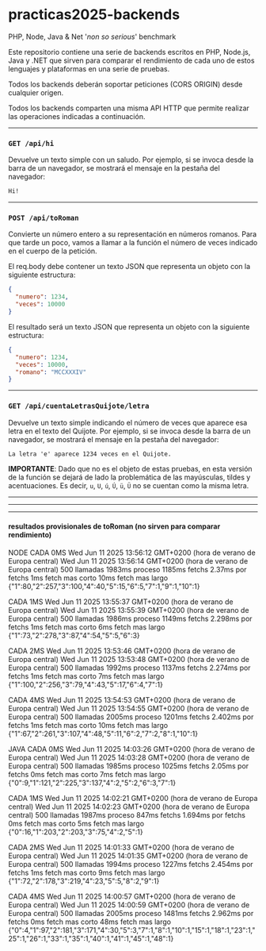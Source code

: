 # practicas2025-backends
PHP, Node, Java &amp; Net '*non so serious*' benchmark

Este repositorio contiene una serie de backends escritos en PHP, Node.js, Java y .NET que sirven para comparar el rendimiento de cada uno de estos lenguajes y plataformas en una serie de pruebas.

Todos los backends deberán soportar peticiones (CORS ORIGIN) desde cualquier origen.

Todos los backends comparten una misma API HTTP que permite realizar las operaciones indicadas a continuación.

---

### `GET /api/hi`

Devuelve un texto simple con un saludo.
Por ejemplo, si se invoca desde la barra de un navegador, se mostrará el mensaje en la pestaña del navegador:

```txt
Hi!
```

---

### `POST /api/toRoman`
Convierte un número entero a su representación en números romanos.
Para que tarde un poco, vamos a llamar a la función el número de veces indicado en el cuerpo de la petición.

El req.body debe contener un texto JSON que representa un objeto con la siguiente estructura:

```json
{
  "numero": 1234,
  "veces": 10000
}
```

El resultado será un texto JSON que representa un objeto con la siguiente estructura:

```json
{
  "numero": 1234,
  "veces": 10000,
  "romano": "MCCXXXIV"
}
```

---

### `GET /api/cuentaLetrasQuijote/letra`

Devuelve un texto simple indicando  el número de veces que aparece esa letra en el texto del Quijote.
Por ejemplo, si se invoca desde la barra de un navegador, se mostrará el mensaje en la pestaña del navegador:

```txt
La letra 'e' aparece 1234 veces en el Quijote.
```

**IMPORTANTE**: Dado que no es el objeto de estas pruebas, en esta versión de la  función se dejará de lado la problemática de las mayúsculas, tildes y acentuaciones. Es decir, `u`, `U`, `ú`, `Ú`, `ü`, `Ü` no se cuentan como la misma letra.

---

---

---

#### resultados provisionales de toRoman (no sirven para comparar rendimiento)
NODE
CADA 0MS
Wed Jun 11 2025 13:56:12 GMT+0200 (hora de verano de Europa central)
Wed Jun 11 2025 13:56:14 GMT+0200 (hora de verano de Europa central)
500 llamadas
1983ms proceso
1185ms fetchs
2.37ms por fetchs
1ms fetch mas corto
10ms fetch mas largo
{"1":80,"2":257,"3":100,"4":40,"5":15,"6":5,"7":1,"9":1,"10":1}

CADA 1MS
Wed Jun 11 2025 13:55:37 GMT+0200 (hora de verano de Europa central)
Wed Jun 11 2025 13:55:39 GMT+0200 (hora de verano de Europa central)
500 llamadas
1986ms proceso
1149ms fetchs
2.298ms por fetchs
1ms fetch mas corto
6ms fetch mas largo
{"1":73,"2":278,"3":87,"4":54,"5":5,"6":3}

CADA 2MS
Wed Jun 11 2025 13:53:46 GMT+0200 (hora de verano de Europa central)
Wed Jun 11 2025 13:53:48 GMT+0200 (hora de verano de Europa central)
500 llamadas
1992ms proceso
1137ms fetchs
2.274ms por fetchs
1ms fetch mas corto
7ms fetch mas largo
{"1":100,"2":256,"3":79,"4":43,"5":17,"6":4,"7":1}

CADA 4MS
Wed Jun 11 2025 13:54:53 GMT+0200 (hora de verano de Europa central)
Wed Jun 11 2025 13:54:55 GMT+0200 (hora de verano de Europa central)
500 llamadas
2005ms proceso
1201ms fetchs
2.402ms por fetchs
1ms fetch mas corto
10ms fetch mas largo
{"1":67,"2":261,"3":107,"4":48,"5":11,"6":2,"7":2,"8":1,"10":1}

JAVA
CADA 0MS
Wed Jun 11 2025 14:03:26 GMT+0200 (hora de verano de Europa central)
Wed Jun 11 2025 14:03:28 GMT+0200 (hora de verano de Europa central)
500 llamadas
1985ms proceso
1025ms fetchs
2.05ms por fetchs
0ms fetch mas corto
7ms fetch mas largo
{"0":9,"1":121,"2":225,"3":137,"4":2,"5":2,"6":3,"7":1}

CADA 1MS
Wed Jun 11 2025 14:02:21 GMT+0200 (hora de verano de Europa central)
Wed Jun 11 2025 14:02:23 GMT+0200 (hora de verano de Europa central)
500 llamadas
1987ms proceso
847ms fetchs
1.694ms por fetchs
0ms fetch mas corto
5ms fetch mas largo
{"0":16,"1":203,"2":203,"3":75,"4":2,"5":1}

CADA 2MS
Wed Jun 11 2025 14:01:33 GMT+0200 (hora de verano de Europa central)
Wed Jun 11 2025 14:01:35 GMT+0200 (hora de verano de Europa central)
500 llamadas
1994ms proceso
1227ms fetchs
2.454ms por fetchs
1ms fetch mas corto
9ms fetch mas largo
{"1":72,"2":178,"3":219,"4":23,"5":5,"8":2,"9":1}

CADA 4MS
Wed Jun 11 2025 14:00:57 GMT+0200 (hora de verano de Europa central)
Wed Jun 11 2025 14:00:59 GMT+0200 (hora de verano de Europa central)
500 llamadas
2005ms proceso
1481ms fetchs
2.962ms por fetchs
0ms fetch mas corto
48ms fetch mas largo
{"0":4,"1":97,"2":181,"3":171,"4":30,"5":3,"7":1,"8":1,"10":1,"15":1,"18":1,"23":1,"25":1,"26":1,"33":1,"35":1,"40":1,"41":1,"45":1,"48":1}